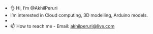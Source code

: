 - 👌 Hi, I’m @AkhilPeruri
-  I’m interested in Cloud computing, 3D modelling, Arduino models.
-  
- 📫 How to reach me - Email: akhilperuri@live.com
  

<!---
AkhilPeruri/AkhilPeruri is a ✨ special ✨ repository because its `README.md` (this file) appears on your GitHub profile.
You can click the Preview link to take a look at your changes.
--->
